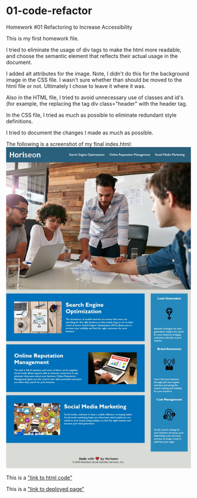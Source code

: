 # 01-code-refactor
Homework #01 Refactoring to Increase Accessibility

This is my first homework file.

I tried to eliminate the usage of div tags to make the html more readable, and choose the semantic element that reflects their actual usage in the document.

I added alt attributes for the image.  Note, I didn't do this for the background image in the CSS file. I wasn't sure whether than should be moved
to the html file or not.  Ultimately I chose to leave it where it was.

Also in the HTML file, I tried to avoid unnecessary use of classes and id's (for example, the replacing the tag div class="header" with the header tag.

In the CSS file, I tried as much as possible to eliminate redundant style definitions.

I tried to document the changes I made as much as possible.

The following is a screenshot of my final index.html:
!["screenshot of homework"](assets/images/screenshot-of-homework-01.jpeg)

This is a 
["link to html code"](index.html)

This is a 
["link to deployed page"](https://brianhaney2020.github.io/01-code-refactor/)





